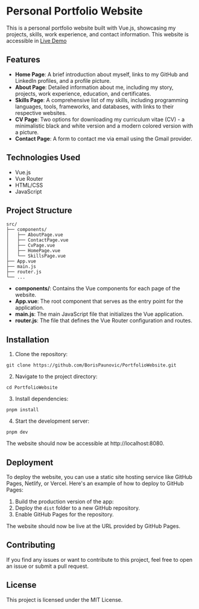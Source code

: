 # Personal Portfolio Website

This is a personal portfolio website built with Vue.js, showcasing my projects, skills, work experience, and contact information.
This website is accessible in [Live Demo](https://borispaunovic.github.io/PortfolioWebsite/#/skils)

## Features

- **Home Page**: A brief introduction about myself, links to my GitHub and LinkedIn profiles, and a profile picture.
- **About Page**: Detailed information about me, including my story, projects, work experience, education, and certificates.
- **Skills Page**: A comprehensive list of my skills, including programming languages, tools, frameworks, and databases, with links to their respective websites.
- **CV Page**: Two options for downloading my curriculum vitae (CV) - a minimalistic black and white version and a modern colored version with a picture.
- **Contact Page**: A form to contact me via email using the Gmail provider.

## Technologies Used

- Vue.js
- Vue Router
- HTML/CSS
- JavaScript

## Project Structure

```
src/
├── components/
│   ├── AboutPage.vue
│   ├── ContactPage.vue
│   ├── CvPage.vue
│   ├── HomePage.vue
│   └── SkillsPage.vue
├── App.vue
├── main.js
├── router.js
└── ...
```
- **components/**: Contains the Vue components for each page of the website.
- **App.vue**: The root component that serves as the entry point for the application.
- **main.js**: The main JavaScript file that initializes the Vue application.
- **router.js**: The file that defines the Vue Router configuration and routes.

## Installation

1. Clone the repository:
```
git clone https://github.com/BorisPaunovic/PortfolioWebsite.git
```
2. Navigate to the project directory:
```
cd PortfolioWebsite
```
3. Install dependencies:
```
pnpm install
```
4. Start the development server:
```
pnpm dev
```
The website should now be accessible at http://localhost:8080.

## Deployment

To deploy the website, you can use a static site hosting service like GitHub Pages, Netlify, or Vercel. Here's an example of how to deploy to GitHub Pages:

1. Build the production version of the app:
2. Deploy the `dist` folder to a new GitHub repository.
3. Enable GitHub Pages for the repository.

The website should now be live at the URL provided by GitHub Pages.

## Contributing

If you find any issues or want to contribute to this project, feel free to open an issue or submit a pull request.

## License

This project is licensed under the MIT License.






